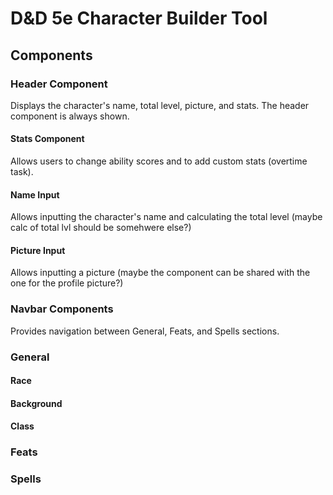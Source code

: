 # D&D 5e Character Builder Tool
## Components
### Header Component
Displays the character's name, total level, picture, and stats. The header component is always shown.

#### Stats Component
Allows users to change ability scores and to add custom stats (overtime task).
#### Name Input
Allows inputting the character's name and calculating the total level (maybe calc of total lvl should be somehwere else?)
#### Picture Input
Allows inputting a picture (maybe the component can be shared with the one for the profile picture?)

### Navbar Components
Provides navigation between General, Feats, and Spells sections.

### General
#### Race
#### Background
#### Class
### Feats
### Spells


